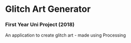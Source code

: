 # Glitch Art Generator

### First Year Uni Project (2018)

An application to create glitch art - made using Processing
